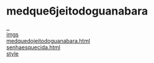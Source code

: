 # medque6jeitodoguanabara 
<a href='https://gabrielryanft.github.io/learning/cursoemvideo/htmlecss/css/medque' target='_self' rel='prev'>..</a><br/>
<a href='https://gabrielryanft.github.io/learning/cursoemvideo/htmlecss/css/medque/medque6jeitodoguanabara/imgs/' target='_self' rel='next'>imgs</a><br/>
<a href='https://gabrielryanft.github.io/learning/cursoemvideo/htmlecss/css/medque/medque6jeitodoguanabara/medquedojeitodoguanabara.html' target='_blank' rel='next'>medquedojeitodoguanabara.html</a><br/>
<a href='https://gabrielryanft.github.io/learning/cursoemvideo/htmlecss/css/medque/medque6jeitodoguanabara/senhaesquecida.html' target='_blank' rel='next'>senhaesquecida.html</a><br/>
<a href='https://gabrielryanft.github.io/learning/cursoemvideo/htmlecss/css/medque/medque6jeitodoguanabara/style/' target='_self' rel='next'>style</a><br/>
